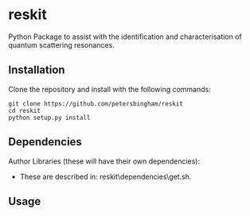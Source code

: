# reskit
Python Package to assist with the identification and characterisation of quantum scattering resonances.

## Installation

Clone the repository and install with the following commands:

    git clone https://github.com/petersbingham/reskit
    cd reskit
    python setup.py install
    
## Dependencies
Author Libraries (these will have their own dependencies):
 - These are described in: reskit\dependencies\get.sh.

## Usage